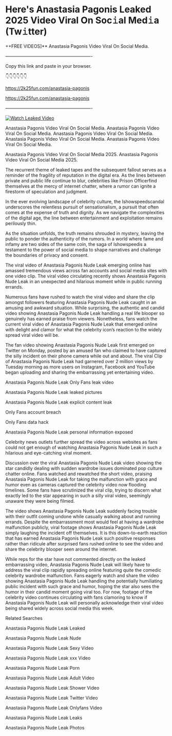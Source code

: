 # Here's Anastasia Pagonis Leaked 2025 Video Viral On Soc𝚒al Med𝚒a (Tw𝚒tter)

++FREE VIDEOS]** Anastasia Pagonis Video Viral On Social Media.

———————————————————-

Copy this link and paste in your browser.

👇👇👇👇👇👇

https://2k25fun.com/anastasia-pagonis

https://2k25fun.com/anastasia-pagonis

———————————————————-

[![Watch Leaked Video](https://miro.medium.com/v2/resize:fit:828/format:webp/1*cilzJN44JGOrTw9NJCrNHA.gif "Watch Leaked Video")](https://2k25fun.com/anastasia-pagonis)

Anastasia Pagonis Video Viral On Social Media. Anastasia Pagonis Video Viral On Social Media. Anastasia Pagonis Video Viral On Social Media. Anastasia Pagonis Video Viral On Social Media. Anastasia Pagonis Video Viral On Social Media.

Anastasia Pagonis Video Viral On Social Media 2025. Anastasia Pagonis Video Viral On Social Media 2025.

The recurrent theme of leaked tapes and the subsequent fallout serves as a reminder of the fragility of reputation in the digital era. As the lines between private and public life continue to blur, celebrities like Prison Officerfind themselves at the mercy of internet chatter, where a rumor can ignite a firestorm of speculation and judgment.

In the ever evolving landscape of celebrity culture, the Ishowspeedscandal underscores the relentless pursuit of sensationalism, a pursuit that often comes at the expense of truth and dignity. As we navigate the complexities of the digital age, the line between entertainment and exploitation remains perilously thin.

As the situation unfolds, the truth remains shrouded in mystery, leaving the public to ponder the authenticity of the rumors. In a world where fame and infamy are two sides of the same coin, the saga of Ishowspeedis a testament to the power of social media to shape narratives and challenge the boundaries of privacy and consent.

The viral video of Anastasia Pagonis Nude Leak emerging online has amassed tremendous views across fan accounts and social media sites with one video clip. The viral video circulating recently shows Anastasia Pagonis Nude Leak in an unexpected and hilarious moment while in public running errands.

Numerous fans have rushed to watch the viral video and share the clip amongst followers featuring Anastasia Pagonis Nude Leak caught in an amusing and awkward situation. While surprising, the authentic and candid video showing Anastasia Pagonis Nude Leak handling a real life blooper so genuinely has earned praise from viewers. Nonetheless, fans watch the current viral video of Anastasia Pagonis Nude Leak that emerged online with delight and clamor for what the celebrity icon’s reaction to the widely spread viral video will be.

The fan video showing Anastasia Pagonis Nude Leak first emerged on Twitter on Monday, posted by an amused fan who claimed to have captured the silly incident on their phone camera while out and about. The viral Clip of Anastasia Pagonis Nude Leak had garnered over 2 million views by Tuesday morning as more users on Instagram, Facebook and YouTube began uploading and sharing the embarrassing yet entertaining video.

Anastasia Pagonis Nude Leak Only Fans leak video

Anastasia Pagonis Nude Leak leaked pictures

Anastasia Pagonis Nude Leak explicit content leak

Only Fans account breach

Only Fans data hack

Anastasia Pagonis Nude Leak personal information exposed

Celebrity news outlets further spread the video across websites as fans could not get enough of watching Anastasia Pagonis Nude Leak in such a hilarious and eye-catching viral moment.

Discussion over the viral Anastasia Pagonis Nude Leak video showing the star candidly dealing with sudden wardrobe issues dominated pop culture chatter online. Fans watched and rewatched the short video, praising Anastasia Pagonis Nude Leak for taking the malfunction with grace and humor even as cameras captured the celebrity video now flooding timelines. Some fans have scrutinized the viral clip, trying to discern what exactly led to the star appearing in such a silly viral video, seemingly unaware they were being filmed.

The video shows Anastasia Pagonis Nude Leak suddenly facing trouble with their outfit coming undone while casually walking about and running errands. Despite the embarrassment most would feel at having a wardrobe malfunction publicly, viral footage shows Anastasia Pagonis Nude Leak simply laughing the incident off themselves. It is this down-to-earth reaction that has earned Anastasia Pagonis Nude Leak such positive responses rather than ridicule after surprised fans rushed online to see the video and share the celebrity blooper seen around the internet.

While reps for the star have not commented directly on the leaked embarrassing video, Anastasia Pagonis Nude Leak will likely have to address the viral clip rapidly spreading online featuring quite the comedic celebrity wardrobe malfunction. Fans eagerly watch and share the video showing Anastasia Pagonis Nude Leak handling the potentially humiliating public incident with such grace and humor, hoping the star also sees the humor in their candid moment going viral too. For now, footage of the celebrity video continues circulating with fans clamoring to know if Anastasia Pagonis Nude Leak will personally acknowledge their viral video being shared widely across social media this week.

Related Searches

Anastasia Pagonis Nude Leak Leaked

Anastasia Pagonis Nude Leak Nude

Anastasia Pagonis Nude Leak Sexy Video

Anastasia Pagonis Nude Leak xxx Video

Anastasia Pagonis Nude Leak Porn

Anastasia Pagonis Nude Leak Adult Video

Anastasia Pagonis Nude Leak Shower Video

Anastasia Pagonis Nude Leak Twitter Video

Anastasia Pagonis Nude Leak Onlyfans Video

Anastasia Pagonis Nude Leak Leaks

Anastasia Pagonis Nude Leak Photos
